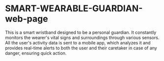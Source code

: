 # SMART-WEARABLE-GUARDIAN-web-page
This is a smart wristband designed to be a personal guardian. It constantly monitors the wearer's vital signs and surroundings through various sensors. All the user's activity data is sent to a mobile app, which analyzes it and provides real-time alerts to both the user and their caretaker in case of any danger, ensuring quick action.
